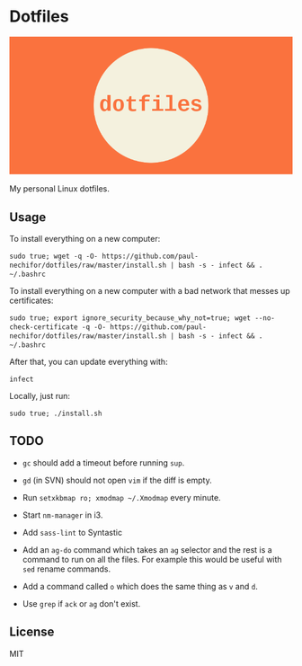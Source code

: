 # Dotfiles

![cover](screenshot.png)

My personal Linux dotfiles.

## Usage

To install everything on a new computer:

    sudo true; wget -q -O- https://github.com/paul-nechifor/dotfiles/raw/master/install.sh | bash -s - infect && . ~/.bashrc

To install everything on a new computer with a bad network that messes up
certificates:

    sudo true; export ignore_security_because_why_not=true; wget --no-check-certificate -q -O- https://github.com/paul-nechifor/dotfiles/raw/master/install.sh | bash -s - infect && . ~/.bashrc

After that, you can update everything with:

    infect

Locally, just run:

    sudo true; ./install.sh

## TODO

- `gc` should add a timeout before running `sup`.

- `gd` (in SVN) should not open `vim` if the diff is empty.

- Run `setxkbmap ro; xmodmap ~/.Xmodmap` every minute.

- Start `nm-manager` in i3.

- Add `sass-lint` to Syntastic

- Add an `ag-do` command which takes an `ag` selector and the rest is a command
  to run on all the files. For example this would be useful with `sed` rename
  commands.

- Add a command called `o` which does the same thing as `v` and `d`.

- Use `grep` if `ack` or `ag` don't exist.

## License

MIT
